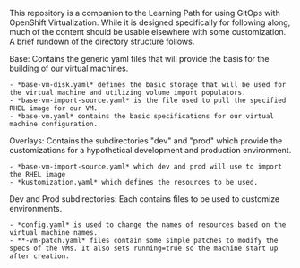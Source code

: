 This repository is a companion to the Learning Path for using GitOps with OpenShift Virtualization. While it is designed specifically for following along, much of the content should be usable elsewhere with some customization. A brief rundown of the directory structure follows.


Base: Contains the generic yaml files that will provide the basis for the building of our virtual machines.


    - *base-vm-disk.yaml* defines the basic storage that will be used for the virtual machine and utilizing volume import populators.
    - *base-vm-import-source.yaml* is the file used to pull the specified RHEL image for our VM.
    - *base-vm.yaml* contains the basic specifications for our virtual machine configuration.

Overlays: Contains the subdirectories "dev" and "prod" which provide the customizations for a hypothetical development and production environment. 

    - *base-vm-import-source.yaml* which dev and prod will use to import the RHEL image
    - *kustomization.yaml* which defines the resources to be used.

Dev and Prod subdirectories: Each contains files to be used to customize environments. 

    - *config.yaml* is used to change the names of resources based on the virtual machine names.
    - **-vm-patch.yaml* files contain some simple patches to modify the specs of the VMs. It also sets running=true so the machine start up after creation.

